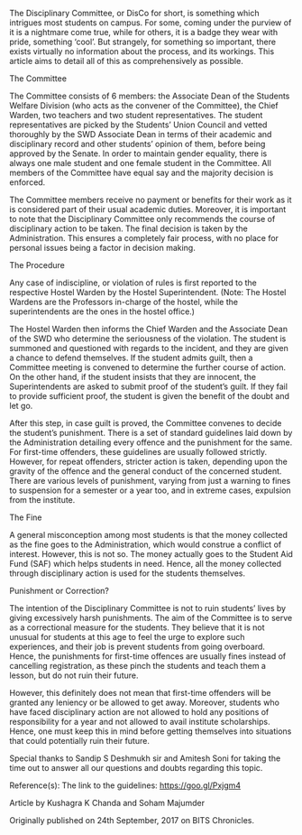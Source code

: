 
The Disciplinary Committee, or DisCo for short, is something which
intrigues most students on campus. For some, coming under the purview of
 it is a nightmare come true, while for others, it is a badge they wear
with pride, something ‘cool’. But strangely, for something so important,
 there exists virtually no information about the process, and its
workings. This article aims to detail all of this as comprehensively as
possible.








The Committee


The Committee consists of 6 members: the Associate Dean of the
Students Welfare Division (who acts as the convener of the Committee),
the Chief Warden, two teachers and two student representatives. The
student representatives are picked by the Students’ Union Council and
vetted thoroughly by the SWD Associate Dean in terms of their academic
and disciplinary record and other students’ opinion of them, before
being approved by the Senate. In order to maintain gender equality,
there is always one male student and one female student in the
Committee. All members of the Committee have equal say and the majority
decision is enforced.


The Committee members receive no payment or benefits for their work
as it is considered part of their usual academic duties. Moreover, it is
 important to note that the Disciplinary Committee only recommends the
course of disciplinary action to be taken. The final decision is taken
by the Administration. This ensures a completely fair process, with no
place for personal issues being a factor in decision making.





The Procedure


Any case of indiscipline, or violation of rules is first reported to
the respective Hostel Warden by the Hostel Superintendent. (Note: The
Hostel Wardens are the Professors in-charge of the hostel, while the
superintendents are the ones in the hostel office.)


The Hostel Warden then informs the Chief Warden and the Associate
Dean of the SWD who determine the seriousness of the violation. The
student is summoned and questioned with regards to the incident, and
they are given a chance to defend themselves. If the student admits
guilt, then a Committee meeting is convened to determine the further
course of action. On the other hand, if the student insists that they
are innocent, the Superintendents are asked to submit proof of the
student’s guilt. If they fail to provide sufficient proof, the student
is given the benefit of the doubt and let go.


After this step, in case guilt is proved, the Committee convenes to
decide the student’s punishment. There is a set of standard guidelines
laid down by the Administration detailing every offence and the
punishment for the same. For first-time offenders, these guidelines are
usually followed strictly. However, for repeat offenders, stricter
action is taken, depending upon the gravity of the offence and the
general conduct of the concerned student. There are various levels of
punishment, varying from just a warning to fines to suspension for a
semester or a year too, and in extreme cases, expulsion from the
institute.





The Fine


A general misconception among most students is that the money
collected as the fine goes to the Administration, which would construe a
 conflict of interest. However, this is not so. The money actually goes
to the Student Aid Fund (SAF) which helps students in need. Hence, all
the money collected through disciplinary action is used for the students
 themselves.





Punishment or Correction?


The intention of the Disciplinary Committee is not to ruin students’
lives by giving excessively harsh punishments. The aim of the Committee
is to serve as a correctional measure for the students. They believe
that it is not unusual for students at this age to feel the urge to
explore such experiences, and their job is prevent students from going
overboard. Hence, the punishments for first-time offences are usually
fines instead of cancelling registration, as these pinch the students
and teach them a lesson, but do not ruin their future.


However, this definitely does not mean that first-time offenders will
 be granted any leniency or be allowed to get away. Moreover, students
who have faced disciplinary action are not allowed to hold any positions
 of responsibility for a year and not allowed to avail institute
scholarships. Hence, one must keep this in mind before getting
themselves into situations that could potentially ruin their future.


Special thanks to Sandip S Deshmukh sir and Amitesh Soni for taking
the time out to answer all our questions and doubts regarding this
topic.


Reference(s):
The link to the guidelines: https://goo.gl/Pxjgm4


Article by Kushagra K Chanda and Soham Majumder


Originally published on 24th September, 2017 on BITS Chronicles.

